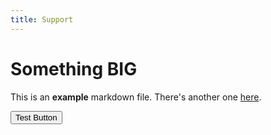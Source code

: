 ```yaml
---
title: Support
---
```


# Something BIG

This is an **example** markdown file. There's another one [here](/terms).

<Button colorScheme="blue">Test Button</Button>
